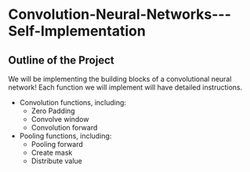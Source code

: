 # Convolution-Neural-Networks---Self-Implementation

## Outline of the Project

We will be implementing the building blocks of a convolutional neural network! Each function we will implement will have detailed instructions.

- Convolution functions, including:
    - Zero Padding
    - Convolve window 
    - Convolution forward
- Pooling functions, including:
    - Pooling forward
    - Create mask 
    - Distribute value
